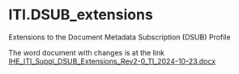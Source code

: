 # ITI.DSUB_extensions
Extensions to the Document Metadata Subscription (DSUB)  Profile

The word document with changes is at the link [IHE_ITI_Suppl_DSUB_Extensions_Rev2-0_TI_2024-10-23.docx ](https://github.com/IHE/ITI.DSUB_extensions)

